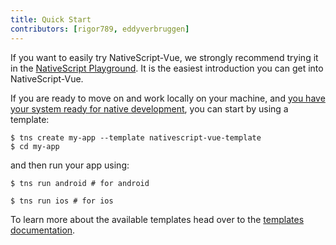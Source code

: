 ```yaml
---
title: Quick Start
contributors: [rigor789, eddyverbruggen]
---
```


If you want to easily try NativeScript-Vue, we strongly recommend trying
it in the [NativeScript Playground](https://play.nativescript.org?template=play-vue). It is the easiest introduction you can get into NativeScript-Vue.

If you are ready to move on and work locally on your machine, and [you
have your system ready for native development](/en/docs/getting-started/installation), you can start by using a template:

```shell
$ tns create my-app --template nativescript-vue-template
$ cd my-app
```

and then run your app using:

```shell
$ tns run android # for android
```

```shell
$ tns run ios # for ios
```

To learn more about the available templates head over to the [templates documentation](/en/docs/getting-started/templates).
